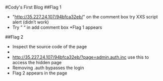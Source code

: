 #Cody's First Blog
##Flag 1
* "http://35.227.24.107/94bfca32eb/" on the comment box try XXS script alert (didn’t work)
* Try ” <?php phpinfo() ?> “ in add comment box
*Flag 1 appears

##Flag 2
* Inspect the source code of the page 
* <!--<a href="?page=admin.auth.inc">Admin login</a>-->
* http://35.227.24.107/94bfca32eb/?page=admin.auth.inc use this to access the hidden page
* Removing .auth bypasses the login 
* Flag 2 appears in the page
